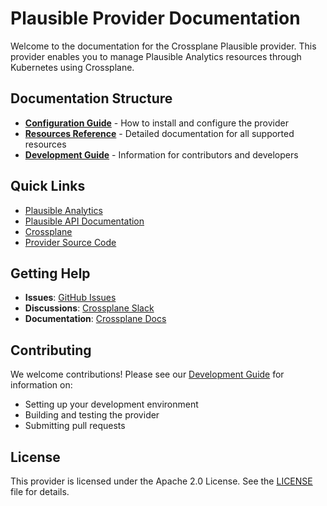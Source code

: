 # Plausible Provider Documentation

Welcome to the documentation for the Crossplane Plausible provider. This provider enables you to manage Plausible Analytics resources through Kubernetes using Crossplane.

## Documentation Structure

- **[Configuration Guide](./CONFIGURATION.md)** - How to install and configure the provider
- **[Resources Reference](./RESOURCES.md)** - Detailed documentation for all supported resources
- **[Development Guide](./DEVELOPMENT.md)** - Information for contributors and developers

## Quick Links

- [Plausible Analytics](https://plausible.io/)
- [Plausible API Documentation](https://plausible.io/docs/sites-api)
- [Crossplane](https://crossplane.io/)
- [Provider Source Code](https://github.com/crossplane-contrib/provider-plausible)

## Getting Help

- **Issues**: [GitHub Issues](https://github.com/crossplane-contrib/provider-plausible/issues)
- **Discussions**: [Crossplane Slack](https://slack.crossplane.io/)
- **Documentation**: [Crossplane Docs](https://docs.crossplane.io/)

## Contributing

We welcome contributions! Please see our [Development Guide](./DEVELOPMENT.md) for information on:
- Setting up your development environment
- Building and testing the provider
- Submitting pull requests

## License

This provider is licensed under the Apache 2.0 License. See the [LICENSE](../LICENSE) file for details.